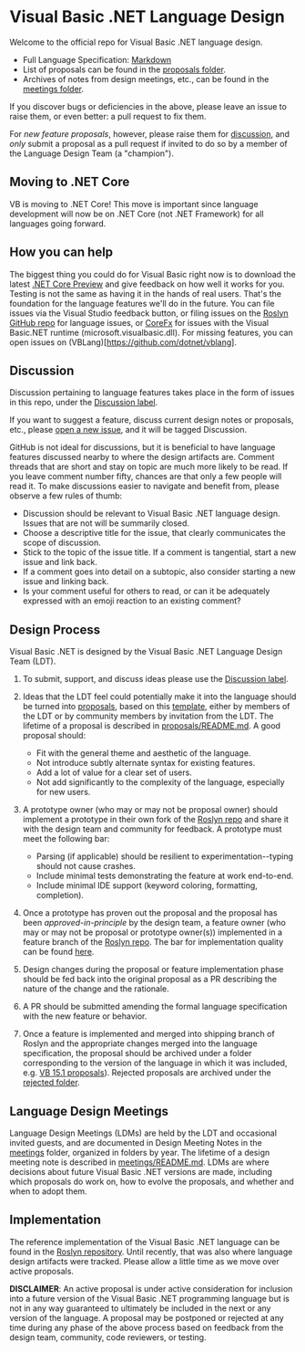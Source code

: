 # Visual Basic .NET Language Design

Welcome to the official repo for Visual Basic .NET language design.

* Full Language Specification: [Markdown](spec)
* List of proposals can be found in the [proposals folder](proposals).
* Archives of notes from design meetings, etc., can be found in the [meetings folder](meetings).

If you discover bugs or deficiencies in the above, please leave an issue to raise them, or even better: a pull request to fix them.

For *new feature proposals*, however, please raise them for [discussion](https://github.com/dotnet/vblang/labels/Discussion), and *only* submit a proposal as a pull request if invited to do so by a member of the Language Design Team (a "champion").

## Moving to .NET Core

VB is moving to .NET Core! This move is important since language development will now be on .NET Core (not .NET Framework) for all languages going forward. 

## How you can help

The biggest thing you could do for Visual Basic right now is to download the latest [.NET Core Preview](https://dotnet.microsoft.com/download/dotnet-core/3.0) and give feedback on how well it works for you. Testing is not the same as having it in the hands of real users. That's the foundation for the language features we'll do in the future. You can file issues via the Visual Studio feedback button, or filing issues on the [Roslyn GitHub repo](https://github.com/dotnet/roslyn) for language issues, or [CoreFx](https://github.com/dotnet/corefx) for issues with the Visual Basic.NET runtime (microsoft.visualbasic.dll). For missing features, you can open issues on (VBLang)[https://github.com/dotnet/vblang]. 

## Discussion

Discussion pertaining to language features takes place in the form of issues in this repo, under the [Discussion label](https://github.com/dotnet/vblang/labels/Discussion).

If you want to suggest a feature, discuss current design notes or proposals, etc., please [open a new issue](https://github.com/dotnet/vblang/issues/new), and it will be tagged Discussion.

GitHub is not ideal for discussions, but it is beneficial to have language features discussed nearby to where the design artifacts are. Comment threads that are short and stay on topic are much more likely to be read. If you leave comment number fifty, chances are that only a few people will read it. To make discussions easier to navigate and benefit from, please observe a few rules of thumb:

- Discussion should be relevant to Visual Basic .NET language design. Issues that are not will be summarily closed.
- Choose a descriptive title for the issue, that clearly communicates the scope of discussion.
- Stick to the topic of the issue title. If a comment is tangential, start a new issue and link back.
- If a comment goes into detail on a subtopic, also consider starting a new issue and linking back.
- Is your comment useful for others to read, or can it be adequately expressed with an emoji reaction to an existing comment?

## Design Process

Visual Basic .NET is designed by the Visual Basic .NET Language Design Team (LDT).

1. To submit, support, and discuss ideas please use the [Discussion label](https://github.com/dotnet/vblang/labels/Discussion).

2. Ideas that the LDT feel could potentially make it into the language should be turned into [proposals](proposals), based on this [template](proposals/proposal-template.md), either by members of the LDT or by community members by invitation from the LDT. The lifetime of a proposal is described in [proposals/README.md](proposals/README.md). A good proposal should:
    * Fit with the general theme and aesthetic of the language.
    * Not introduce subtly alternate syntax for existing features.
    * Add a lot of value for a clear set of users.
    * Not add significantly to the complexity of the language, especially for new users.  

3. A prototype owner (who may or may not be proposal owner) should implement a prototype in their own fork of the [Roslyn repo](https://github.com/dotnet/roslyn) and share it with the design team and community for feedback. A prototype must meet the following bar:
	* Parsing (if applicable) should be resilient to experimentation--typing should not cause crashes.
	* Include minimal tests demonstrating the feature at work end-to-end.
	* Include minimal IDE support (keyword coloring, formatting, completion).

4. Once a prototype has proven out the proposal and the proposal has been _approved-in-principle_ by the design team, a feature owner (who may or may not be proposal or prototype owner(s)) implemented in a feature branch of the [Roslyn repo](https://github.com/dotnet/roslyn). The bar for implementation quality can be found [here](https://github.com/dotnet/roslyn).

5. Design changes during the proposal or feature implementation phase should be fed back into the original proposal as a PR describing the nature of the change and the rationale.

6. A PR should be submitted amending the formal language specification with the new feature or behavior.

7. Once a feature is implemented and merged into shipping branch of Roslyn and the appropriate changes merged into the language specification, the proposal should be archived under a folder corresponding to the version of the language in which it was included, e.g. [VB 15.1 proposals](proposals/adopted/vb15.1)). Rejected proposals are archived under the [rejected folder](proposals/rejected).

## Language Design Meetings

Language Design Meetings (LDMs) are held by the LDT and occasional invited guests, and are documented in Design Meeting Notes in the [meetings](meetings) folder, organized in folders by year. The lifetime of a design meeting note is described in [meetings/README.md](meetings/README.md). LDMs are where decisions about future Visual Basic .NET versions are made, including which proposals do work on, how to evolve the proposals, and whether and when to adopt them.

## Implementation

The reference implementation of the Visual Basic .NET language can be found in the [Roslyn repository](https://github.com/dotnet/roslyn). Until recently, that was also where language design artifacts were tracked. Please allow a little time as we move over active proposals.

**DISCLAIMER**: An active proposal is under active consideration for inclusion into a future version of the Visual Basic .NET programming language but is not in any way guaranteed to ultimately be included in the next or any version of the language. A proposal may be postponed or rejected at any time during any phase of the above process based on feedback from the design team, community, code reviewers, or testing.
